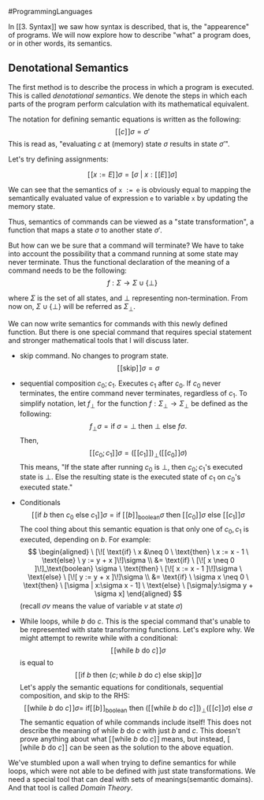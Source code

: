 #ProgrammingLanguages 

In [[3. Syntax]] we saw how syntax is described, that is, the "appearence" of programs. We will now explore how to describe "what" a program does, or in other words, its semantics.

## Denotational Semantics

The first method is to describe the process in which a program is executed. This is called *denotational semantics*. We denote the steps in which each parts of the program perform calculation with its mathematical equivalent.

The notation for defining semantic equations is written as the following:
$$
[\![ c ]\!]\sigma = \sigma'
$$
This is read as, "evaluating $c$ at (memory) state $\sigma$ results in state $\sigma'$".

Let's try defining assignments:

$$[\![ x := E ]\!]\sigma = [ \sigma \ | \ x:[\![ E ]\!]\sigma ]$$

We can see that the semantics of `x := e` is obviously equal to mapping the semantically evaluated value of expression `e` to variable `x` by updating the memory state.

Thus, semantics of commands can be viewed as a "state transformation", a function that maps a state $\sigma$ to another state $\sigma'$. 

But how can we be sure that a command will terminate? We have to take into account the possibility that a command running at some state may never terminate. Thus the functional declaration of the meaning of a command needs to be the following: 
$$f : \Sigma \rightarrow \Sigma \cup \{\bot \}$$

where $\Sigma$ is the set of all states, and $\bot$ representing non-termination. From now on, $\Sigma \cup \{\bot \}$ will be referred as $\Sigma_\bot$.

We can now write semantics for commands with this newly defined function. But there is one special command that requires special statement and stronger mathematical tools that I will discuss later.

- $\text{skip}$ command. No changes to program state.
$$
[\![ \text{skip} ]\!]\sigma = \sigma
$$

- sequential composition $c_0;c_1$. Executes $c_1$ after $c_0$. If $c_0$ never terminates, the entire command never terminates, regardless of $c_1$. To simplify notation, let $f_\bot$ for the function $f: \Sigma_\bot \rightarrow \Sigma_\bot$ be defined as the following:
$$
f_\bot \sigma = \text{if} \ \sigma = \bot \ \text{then} \ \bot \ \text{else} \ f\sigma.
$$
Then,
$$
[\![ c_0;c_1 ]\!]\sigma = ([\![ c_1 ]\!])_\bot([\![ c_0 ]\!] \sigma)
$$
This means, "If the state after running $c_0$ is $\bot$, then $c_0;c_1$'s executed state is $\bot$. Else the resulting state is the executed state of $c_1$ on $c_0$'s executed state."

- Conditionals 
$$
[\![ \text{if} \ b \ \text{then} \ c_0  \ \text{else} \ c_1]\!]\sigma = \text{if} \ [\![ b ]\!]_\text{boolean} \sigma \ \text{then} \ [\![ c_0 ]\!]\sigma \ \text{else} \ [\![ c_1 ]\!]\sigma
$$ 
The cool thing about this semantic equation is that only one of $c_0, c_1$ is executed, depending on $b$. For example: 
$$
\begin{aligned} \
[\![ \text{if} \ x &\neq 0 \ \text{then} \ x := x - 1  \ \text{else} \ y := y + x ]\!]\sigma \\
&= \text{if} \ [\![ x \neq 0 ]\!]_\text{boolean} \sigma \ \text{then} \ [\![ x := x - 1 ]\!]\sigma \ \text{else} \ [\![ y := y + x ]\!]\sigma \\
&= \text{if} \ \sigma x \neq 0 \ \text{then} \ [\sigma | x:\sigma x - 1] \ \text{else} \ [\sigma|y:\sigma y + \sigma x]
\end{aligned}
$$
(recall $\sigma v$ means the value of variable $v$ at state $\sigma$) 

- While loops, $\text{while} \ b \ \text{do} \ c$. This is the special command that's unable to be represented with state transforming functions. Let's explore why. We might attempt to rewrite $\text{while}$ with a conditional:
$$[\![\text{while} \ b \ \text{do} \ c]\!]\sigma$$
is equal to
$$[\![\text{if} \ b \ \text{then} \ (c; \text{while} \ b \ \text{do} \ c) \ \text{else} \ \text{skip}]\!]\sigma$$
Let's apply the semantic equations for conditionals, sequential composition, and skip to the RHS:
$$
[\![\text{while} \ b \ \text{do} \ c]\!]\sigma =
\ \text{if} [\![ b ]\!]_\text{boolean} \ \text{then} \ ([\![ \text{while} \ b \ \text{do} \ c ]\!])_\bot ([\![ c ]\!]\sigma) \ \text{else} \ \sigma
$$
The semantic equation of while commands include itself! This does not describe the meaning of $\text{while} \ b \ \text{do} \ c$ with just $b$ and $c$. This doesn't prove anything about what $[\![\text{while} \ b \ \text{do} \ c]\!]$ means, but instead, $[\![\text{while} \ b \ \text{do} \ c]\!]$ can be seen as the solution to the above equation.

We've stumbled upon a wall when trying to define semantics for while loops, which were not able to be defined with just state transformations. We need a special tool that can deal with sets of meanings(semantic domains). And that tool is called *Domain Theory*.

